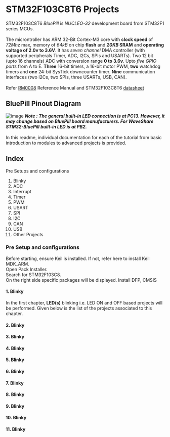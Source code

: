 # STM32F103C8T6 Projects
STM32F103C8T6 *BluePill* is *NUCLEO-32* development board from STM32F1 series MCUs.
<br>
<br>The microntroller has ARM 32-Bit Cortex-M3 core with **clock speed** of *72Mhz* max, memory of *64kB* on chip **flash** and ***20KB* SRAM** and **operating voltage of 2.0v to 3.6V**. It has *seven channel* DMA controller (with supported peripherals Timer, ADC, I2Cs, SPIs and USARTs). Two 12 bit (upto 16 channels) ADC with conversion range **0 to 3.6v**. Upto *five GPIO ports* from A to E. **Three** 16-bit timers, a 16-bit motor PWM, **two** watchdog timers and **one** 24-bit SysTick downcounter timer. **Nine** communication interfaces (two I2Cs, two SPIs, three USARTs, USB, CAN).
<br/>
<br/>Refer [RM0008](https://www.st.com/resource/en/reference_manual/rm0008-stm32f101xx-stm32f102xx-stm32f103xx-stm32f105xx-and-stm32f107xx-advanced-armbased-32bit-mcus-stmicroelectronics.pdf) Reference Manual and STM32F103C8T6 [datasheet](https://www.st.com/resource/en/datasheet/cd00161566.pdf)
## BluePill Pinout Diagram
![image](https://github.com/user-attachments/assets/d8f85397-d5e6-4402-8ca8-7de60f78d5b5)
***Note : The general built-in LED connection is at PC13. However, it may change based on BluePill board manufacturers. For WaveShare STM32-BluePill built-in LED is at PB2.***
<br>
<br>In this readme, individual documentation for each of the tutorial from basic introduction to modules to advanced projects is provided.
## Index
Pre Setups and configurations
1. Blinky
2. ADC
3. Interrupt
4. Timer
5. PWM
6. USART
7. SPI
8. I2C
9. CAN
10. USB
11. Other Projects

### Pre Setup and configurations
Before starting, ensure Keil is installed. If not, refer here to install Keil MDK_ARM.
<br/>Open Pack Installer.
<br/>Search for STM32F103C8.
<br/>On the right side specific packages will be displayed. Install DFP, CMSIS
#### 1. Blinky
In the first chapter, **LED(s)** blinking i.e. LED ON and OFF based projects will be performed. Given below is the list of the projects associated to this chapter.
#### 2. Blinky
#### 3. Blinky
#### 4. Blinky
#### 5. Blinky
#### 6. Blinky
#### 7. Blinky
#### 8. Blinky
#### 9. Blinky
#### 10. Blinky
#### 11. Blinky

